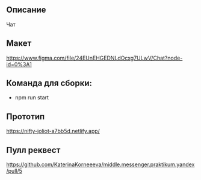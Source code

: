 ## Описание 
Чат

## Макет
https://www.figma.com/file/24EUnEHGEDNLdOcxg7ULwV/Chat?node-id=0%3A1

## Команда для сборки:
- npm run start

## Прототип 
https://nifty-joliot-a7bb5d.netlify.app/

## Пулл реквест
https://github.com/KaterinaKorneeeva/middle.messenger.praktikum.yandex/pull/5

